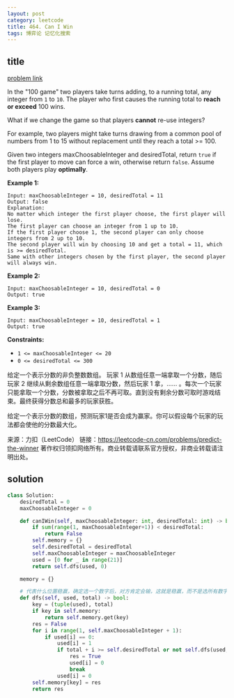 ```yaml
---
layout: post
category: leetcode
title: 464. Can I Win
tags: 博弈论 记忆化搜索
---
```


## title
[problem link](https://leetcode.com/problems/can-i-win/)

In the "100 game" two players take turns adding, to a running total, any integer from `1` to `10`. The player who first causes the running total to **reach or exceed** 100 wins.

What if we change the game so that players **cannot** re-use integers?

For example, two players might take turns drawing from a common pool of numbers from 1 to 15 without replacement until they reach a total >= 100.

Given two integers maxChoosableInteger and desiredTotal, return `true` if the first player to move can force a win, otherwise return `false`. Assume both players play **optimally**.

 

**Example 1:**

```
Input: maxChoosableInteger = 10, desiredTotal = 11
Output: false
Explanation:
No matter which integer the first player choose, the first player will lose.
The first player can choose an integer from 1 up to 10.
If the first player choose 1, the second player can only choose integers from 2 up to 10.
The second player will win by choosing 10 and get a total = 11, which is >= desiredTotal.
Same with other integers chosen by the first player, the second player will always win.
```

**Example 2:**

```
Input: maxChoosableInteger = 10, desiredTotal = 0
Output: true
```

**Example 3:**

```
Input: maxChoosableInteger = 10, desiredTotal = 1
Output: true
```

 

**Constraints:**

- `1 <= maxChoosableInteger <= 20`
- `0 <= desiredTotal <= 300`



给定一个表示分数的非负整数数组。 玩家 1 从数组任意一端拿取一个分数，随后玩家 2 继续从剩余数组任意一端拿取分数，然后玩家 1 拿，…… 。每次一个玩家只能拿取一个分数，分数被拿取之后不再可取。直到没有剩余分数可取时游戏结束。最终获得分数总和最多的玩家获胜。

给定一个表示分数的数组，预测玩家1是否会成为赢家。你可以假设每个玩家的玩法都会使他的分数最大化。

来源：力扣（LeetCode）
链接：https://leetcode-cn.com/problems/predict-the-winner
著作权归领扣网络所有。商业转载请联系官方授权，非商业转载请注明出处。


## solution

```python
class Solution:
    desiredTotal = 0
    maxChoosableInteger = 0

    def canIWin(self, maxChoosableInteger: int, desiredTotal: int) -> bool:
        if sum(range(1, maxChoosableInteger+1)) < desiredTotal:
            return False
        self.memory = {}
        self.desiredTotal = desiredTotal
        self.maxChoosableInteger = maxChoosableInteger
        used = [0 for _ in range(21)]
        return self.dfs(used, 0)

    memory = {}

    # 代表什么位置稳赢，确定选一个数字后，对方肯定会输，这就是稳赢，而不是选所有数字对方都会输。
    def dfs(self, used, total) -> bool:
        key = (tuple(used), total)
        if key in self.memory:
            return self.memory.get(key)
        res = False
        for i in range(1, self.maxChoosableInteger + 1):
            if used[i] == 0:
                used[i] = 1
                if total + i >= self.desiredTotal or not self.dfs(used, total + i):
                    res = True
                    used[i] = 0
                    break
                used[i] = 0
        self.memory[key] = res
        return res
```

